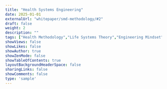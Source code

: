 ```yaml
---
title: "Health Systems Engineering"
date: 2025-01-01
externalUrl: "whitepaper/smd-methodology/#2"
draft: false
weight: 2
description: ""
tags: ["Health Methodology","Life Systems Theory","Engineering Mindset"]
showViews: false
showLikes: false
showAuthor: true
showZenMode: false
showTableOfContents: true
layoutBackgroundHeaderSpace: false
sharingLinks: false
showComments: false
type: 'sample'
---
```

